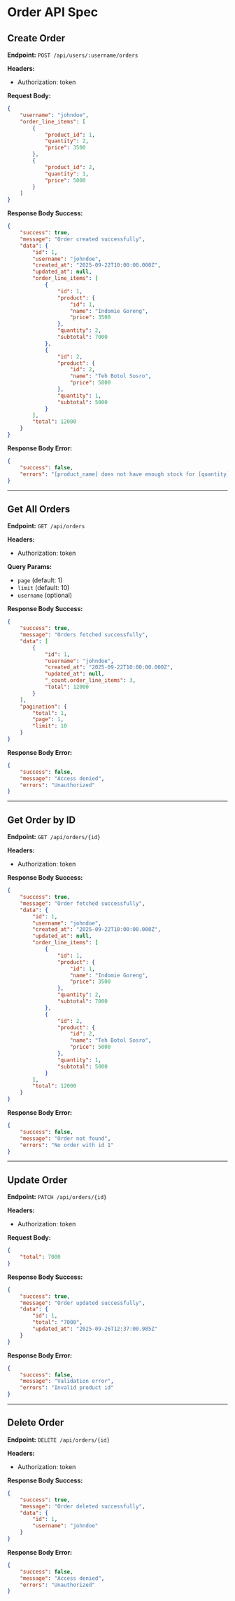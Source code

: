 # Order API Spec

## Create Order

**Endpoint:** `POST /api/users/:username/orders`

**Headers:**
- Authorization: token

**Request Body:**
```json
{
    "username": "johndoe",
    "order_line_items": [
        {
            "product_id": 1,
            "quantity": 2,
            "price": 3500
        },
        {
            "product_id": 2,
            "quantity": 1,
            "price": 5000
        }
    ]
}
```

**Response Body Success:**
```json
{
    "success": true,
    "message": "Order created successfully",
    "data": {
        "id": 1,
        "username": "johndoe",
        "created_at": "2025-09-22T10:00:00.000Z",
        "updated_at": null,
        "order_line_items": [
            {
                "id": 1,
                "product": {
                    "id": 1,
                    "name": "Indomie Goreng",
                    "price": 3500
                },
                "quantity": 2,
                "subtotal": 7000
            },
            {
                "id": 2,
                "product": {
                    "id": 2,
                    "name": "Teh Botol Sosro",
                    "price": 5000
                },
                "quantity": 1,
                "subtotal": 5000
            }
        ],
        "total": 12000
    }
}
```

**Response Body Error:**
```json
{
    "success": false,
    "errors": "[product_name] does not have enough stock for [quantity]"
}
```

---

## Get All Orders

**Endpoint:** `GET /api/orders`

**Headers:**
- Authorization: token

**Query Params:**
- `page` (default: 1)
- `limit` (default: 10)
- `username` (optional)

**Response Body Success:**
```json
{
    "success": true,
    "message": "Orders fetched successfully",
    "data": [
        {
            "id": 1,
            "username": "johndoe",
            "created_at": "2025-09-22T10:00:00.000Z",
            "updated_at": null,
            "_count.order_line_items": 3,
            "total": 12000
        }
    ],
    "pagination": {
        "total": 1,
        "page": 1,
        "limit": 10
    }
}
```

**Response Body Error:**
```json
{
    "success": false,
    "message": "Access denied",
    "errors": "Unauthorized"
}
```

---

## Get Order by ID

**Endpoint:** `GET /api/orders/{id}`

**Headers:**
- Authorization: token

**Response Body Success:**
```json
{
    "success": true,
    "message": "Order fetched successfully",
    "data": {
        "id": 1,
        "username": "johndoe",
        "created_at": "2025-09-22T10:00:00.000Z",
        "updated_at": null,
        "order_line_items": [
            {
                "id": 1,
                "product": {
                    "id": 1,
                    "name": "Indomie Goreng",
                    "price": 3500
                },
                "quantity": 2,
                "subtotal": 7000
            },
            {
                "id": 2,
                "product": {
                    "id": 2,
                    "name": "Teh Botol Sosro",
                    "price": 5000
                },
                "quantity": 1,
                "subtotal": 5000
            }
        ],
        "total": 12000
    }
}
```

**Response Body Error:**
```json
{
    "success": false,
    "message": "Order not found",
    "errors": "No order with id 1"
}
```

---

## Update Order

**Endpoint:** `PATCH /api/orders/{id}`

**Headers:**
- Authorization: token

**Request Body:**
```json
{
    "total": 7000
}
```

**Response Body Success:**
```json
{
    "success": true,
    "message": "Order updated successfully",
    "data": {
        "id": 1,
        "total": "7000",
        "updated_at": "2025-09-26T12:37:00.985Z"
    }
}
```

**Response Body Error:**
```json
{
    "success": false,
    "message": "Validation error",
    "errors": "Invalid product id"
}
```

---

## Delete Order

**Endpoint:** `DELETE /api/orders/{id}`

**Headers:**
- Authorization: token

**Response Body Success:**
```json
{
    "success": true,
    "message": "Order deleted successfully",
    "data": {
        "id": 1,
        "username": "johndoe"
    }
}
```

**Response Body Error:**
```json
{
    "success": false,
    "message": "Access denied",
    "errors": "Unauthorized"
}
```
